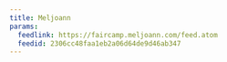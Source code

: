 ```yaml
---
title: Meljoann
params:
  feedlink: https://faircamp.meljoann.com/feed.atom
  feedid: 2306cc48faa1eb2a06d64de9d46ab347
---
```

